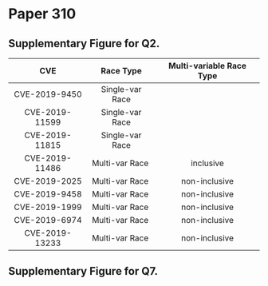 # Paper 310

## Supplementary Figure for Q2. 

|CVE | Race Type | Multi-variable Race Type |
|:---:|:---:|:---:|
|CVE-2019-9450	|Single-var Race	||
|CVE-2019-11599	|Single-var Race	||
|CVE-2019-11815	|Single-var Race	||
|CVE-2019-11486	|Multi-var Race 	|inclusive|
|CVE-2019-2025	|Multi-var Race 	|non-inclusive|
|CVE-2019-9458	|Multi-var Race 	|non-inclusive|
|CVE-2019-1999	|Multi-var Race 	|non-inclusive|
|CVE-2019-6974	|Multi-var Race 	|non-inclusive|
|CVE-2019-13233	|Multi-var Race 	|non-inclusive|
## Supplementary Figure for Q7. 

